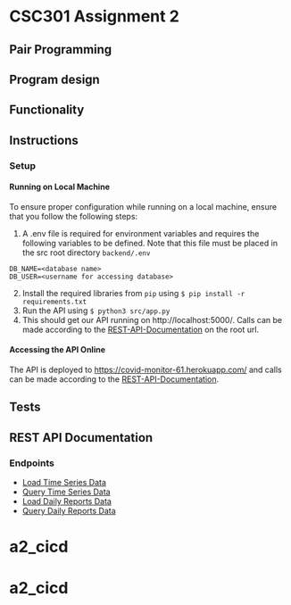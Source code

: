 # CSC301 Assignment 2

## Pair Programming

## Program design

## Functionality

## Instructions 

### Setup

#### Running on Local Machine

To ensure proper configuration while running on a local machine, ensure that you follow the following steps:

1. A .env file is required for environment variables and requires the following variables to be defined. Note that this file must be placed in the src root directory  `backend/.env`

  ```
  DB_NAME=<database name>
  DB_USER=<username for accessing database>
  ```

2. Install the required libraries from `pip` using `$ pip install -r requirements.txt`
3. Run the API using `$ python3 src/app.py`
4. This should get our API running on http://localhost:5000/. Calls can be made according to the [REST-API-Documentation](#rest-api-documentation) on the root url.

#### Accessing the API Online

The API is deployed to https://covid-monitor-61.herokuapp.com/ and calls can be made according to the [REST-API-Documentation](#rest-api-documentation).


## Tests


## REST API Documentation

### Endpoints

* [Load Time Series Data](https://github.com/csc301-fall-2021/assignment-2-61-yanling-h-shin19991207/blob/develop/docs/load_time_series.md)
* [Query Time Series Data](https://github.com/csc301-fall-2021/assignment-2-61-yanling-h-shin19991207/blob/develop/docs/query_time_series.md)
* [Load Daily Reports Data](https://github.com/csc301-fall-2021/assignment-2-61-yanling-h-shin19991207/blob/develop/docs/load_daily_reports.md)
* [Query Daily Reports Data](https://github.com/csc301-fall-2021/assignment-2-61-yanling-h-shin19991207/blob/develop/docs/query_daily_reports.md)
# a2_cicd
# a2_cicd
